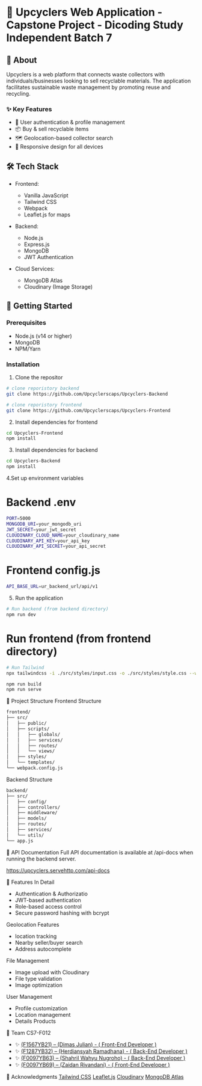 # 🌱 Upcyclers Web Application - Capstone Project - Dicoding Study Independent Batch 7 

## 📖 About
Upcyclers is a web platform that connects waste collectors with individuals/businesses looking to sell recyclable materials. The application facilitates sustainable waste management by promoting reuse and recycling.

### ✨ Key Features
- 🔐 User authentication & profile management
- 📦 Buy & sell recyclable items
- 🗺️ Geolocation-based collector search
- 📱 Responsive design for all devices

## 🛠️ Tech Stack
- Frontend:
  - Vanilla JavaScript
  - Tailwind CSS
  - Webpack
  - Leaflet.js for maps
 
- Backend:
  - Node.js
  - Express.js
  - MongoDB
  - JWT Authentication
 
- Cloud Services:
  - MongoDB Atlas
  - Cloudinary (Image Storage)

## 🚀 Getting Started

### Prerequisites
- Node.js (v14 or higher)
- MongoDB
- NPM/Yarn

### Installation

1. Clone the repositor
```bash
# clone reporistory backend
git clone https://github.com/Upcyclerscaps/Upcyclers-Backend

# clone reporistory frontend
git clone https://github.com/Upcyclerscaps/Upcyclers-Frontend
```
2. Install dependencies for frontend
```bash
cd Upcyclers-Frontend
npm install
```

3. Install dependencies for backend
```bash
cd Upcyclers-Backend
npm install
```

4.Set up environment variables

# Backend .env
```bash
PORT=5000
MONGODB_URI=your_mongodb_uri
JWT_SECRET=your_jwt_secret
CLOUDINARY_CLOUD_NAME=your_cloudinary_name
CLOUDINARY_API_KEY=your_api_key
CLOUDINARY_API_SECRET=your_api_secret
```

# Frontend config.js
```bash
API_BASE_URL=ur_backend_url/api/v1
```

5. Run the application
```bash
# Run backend (from backend directory)
npm run dev
```

# Run frontend (from frontend directory)
```bash
# Run Tailwind
npx tailwindcss -i ./src/styles/input.css -o ./src/styles/style.css --watch

npm run build
npm run serve
```

📁 Project Structure
Frontend Structure
```bash
frontend/
├── src/
│   ├── public/
│   ├── scripts/
│   │   ├── globals/
│   │   ├── services/
│   │   ├── routes/
│   │   └── views/
│   ├── styles/
│   └── templates/
└── webpack.config.js
```
Backend Structure
```bash
backend/
├── src/
│   ├── config/
│   ├── controllers/
│   ├── middleware/
│   ├── models/
│   ├── routes/
│   ├── services/
│   └── utils/
└── app.js
```
🔑 API Documentation
Full API documentation is available at /api-docs when running the backend server.

https://upcyclers.servehttp.com/api-docs

🎯 Features In Detail
- Authentication & Authorizatio
- JWT-based authentication
- Role-based access control
- Secure password hashing with bcrypt

Geolocation Features
- location tracking
- Nearby seller/buyer search
- Address autocomplete

File Management
- Image upload with Cloudinary
- File type validation
- Image optimization

User Management
- Profile customization
- Location management
- Details Products

👥 Team CS7-F012
- ✨ [(F1567YB21) – (Dimas Julian) - ( Front-End Developer )](https://github.com/dims572)
- ✨ [(F1287YB32) – (Herdiansyah Ramadhana) - ( Back-End Developer )](https://github.com/Herazor)
- ✨ [(F0097YB63) – (Shahril Wahyu Nugroho) - ( Back-End Developer )](https://github.com/rlexs)
- ✨ [(F0097YB69) – (Zaidan Rivandani) - ( Front-End Developer )](https://github.com/zaidrvnd)

🙏 Acknowledgments
[Tailwind CSS](https://tailwindcss.com/docs/installation/using-postcss)
[Leaflet.js](https://leafletjs.com/examples/quick-start/)
[Cloudinary](https://cloudinary.com/documentation)
[MongoDB Atlas](https://www.mongodb.com/docs/atlas/)

